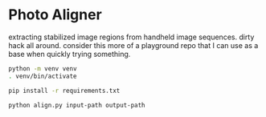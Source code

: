 # Photo Aligner

extracting stabilized image regions from handheld image sequences. dirty hack all around. consider this more of a playground repo that I can use as a base when quickly trying something.

```bash
python -m venv venv
. venv/bin/activate

pip install -r requirements.txt

python align.py input-path output-path
```
